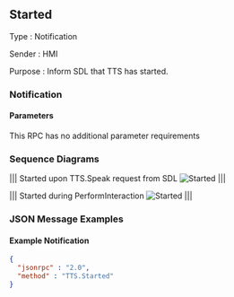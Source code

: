 ## Started

Type
: Notification

Sender
: HMI

Purpose
: Inform SDL that TTS has started.

### Notification

#### Parameters

This RPC has no additional parameter requirements

### Sequence Diagrams

|||
Started upon TTS.Speak request from SDL
![Started](./assets/StartedFromSpeak.png)
|||

|||
Started during PerformInteraction
![Started](./assets/StartedFromPerformInteraction.png)
|||

### JSON Message Examples

#### Example Notification

```json
{
  "jsonrpc" : "2.0",
  "method" : "TTS.Started"
}
```
